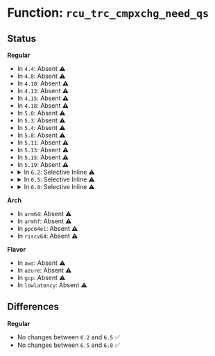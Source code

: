 # Function: <code>rcu_trc_cmpxchg_need_qs</code>

## Status
<b>Regular</b>
<ul>
<li>
In <code>4.4</code>: Absent ⚠️
</li>
<li>
In <code>4.8</code>: Absent ⚠️
</li>
<li>
In <code>4.10</code>: Absent ⚠️
</li>
<li>
In <code>4.13</code>: Absent ⚠️
</li>
<li>
In <code>4.15</code>: Absent ⚠️
</li>
<li>
In <code>4.18</code>: Absent ⚠️
</li>
<li>
In <code>5.0</code>: Absent ⚠️
</li>
<li>
In <code>5.3</code>: Absent ⚠️
</li>
<li>
In <code>5.4</code>: Absent ⚠️
</li>
<li>
In <code>5.8</code>: Absent ⚠️
</li>
<li>
In <code>5.11</code>: Absent ⚠️
</li>
<li>
In <code>5.13</code>: Absent ⚠️
</li>
<li>
In <code>5.15</code>: Absent ⚠️
</li>
<li>
In <code>5.19</code>: Absent ⚠️
</li>
<li>
<details>
<summary>In <code>6.2</code>: Selective Inline ⚠️</summary>

```c
u8 rcu_trc_cmpxchg_need_qs(struct task_struct *t, u8 old, u8 new);
```

**Collision:** Unique Global

**Inline:** Selective

**Transformation:** False

**Instances:**

```
In kernel/rcu/update.c (ffffffff811abdaa)
Location: kernel/rcu/tasks.h:1255
Inline: True
Inline callers:
  - kernel/rcu/update.c:trc_inspect_reader
  - kernel/rcu/update.c:rcu_read_unlock_trace_special
Direct callers:
  - kernel/rcu/update.c:check_all_holdout_tasks_trace
  - kernel/rcu/update.c:check_all_holdout_tasks_trace
  - kernel/rcu/update.c:rcu_tasks_trace_pregp_step
  - kernel/rcu/update.c:rcu_tasks_trace_pregp_step
  - kernel/rcu/update.c:trc_inspect_reader
  - kernel/rcu/update.c:trc_read_check_handler
  - kernel/rcu/update.c:trc_read_check_handler
  - kernel/rcu/update.c:exit_tasks_rcu_finish
  - kernel/rcu/tree.c:rcu_note_context_switch
  - kernel/rcu/tree.c:kfree_rcu_work
  - kernel/rcu/tree.c:kfree_rcu_work
  - kernel/rcu/tree.c:force_qs_rnp
  - kernel/rcu/tree.c:rcu_sched_clock_irq
  - kernel/rcu/tree.c:rcu_do_batch
  - kernel/rcu/tree.c:rcu_gp_kthread
  - kernel/rcu/tree.c:rcu_gp_cleanup
  - kernel/rcu/tree.c:rcu_gp_fqs_loop
  - kernel/rcu/tree.c:rcu_gp_fqs_loop
  - kernel/rcu/tree.c:rcu_gp_init
  - kernel/rcu/tree.c:rcu_softirq_qs
```
**Symbols:**

```
ffffffff811a8c30-ffffffff811a8c7a: rcu_trc_cmpxchg_need_qs (STB_GLOBAL)
```
</details>
</li>
<li>
<details>
<summary>In <code>6.5</code>: Selective Inline ⚠️</summary>

```c
u8 rcu_trc_cmpxchg_need_qs(struct task_struct *t, u8 old, u8 new);
```

**Collision:** Unique Global

**Inline:** Selective

**Transformation:** False

**Instances:**

```
In kernel/rcu/update.c (ffffffff811bdcca)
Location: kernel/rcu/tasks.h:1292
Inline: True
Inline callers:
  - kernel/rcu/update.c:trc_inspect_reader
  - kernel/rcu/update.c:rcu_read_unlock_trace_special
Direct callers:
  - kernel/rcu/update.c:check_all_holdout_tasks_trace
  - kernel/rcu/update.c:check_all_holdout_tasks_trace
  - kernel/rcu/update.c:rcu_tasks_trace_pregp_step
  - kernel/rcu/update.c:rcu_tasks_trace_pregp_step
  - kernel/rcu/update.c:trc_inspect_reader
  - kernel/rcu/update.c:trc_read_check_handler
  - kernel/rcu/update.c:trc_read_check_handler
  - kernel/rcu/update.c:exit_tasks_rcu_finish
  - kernel/rcu/tree.c:rcu_note_context_switch
  - kernel/rcu/tree.c:kvfree_rcu_list
  - kernel/rcu/tree.c:kvfree_rcu_bulk
  - kernel/rcu/tree.c:force_qs_rnp
  - kernel/rcu/tree.c:rcu_sched_clock_irq
  - kernel/rcu/tree.c:rcu_do_batch
  - kernel/rcu/tree.c:rcu_gp_kthread
  - kernel/rcu/tree.c:rcu_gp_cleanup
  - kernel/rcu/tree.c:rcu_gp_fqs_loop
  - kernel/rcu/tree.c:rcu_gp_fqs_loop
  - kernel/rcu/tree.c:rcu_gp_init
  - kernel/rcu/tree.c:rcu_softirq_qs
  - kernel/trace/trace_osnoise.c:osnoise_sleep
```
**Symbols:**

```
ffffffff811ba980-ffffffff811ba9ca: rcu_trc_cmpxchg_need_qs (STB_GLOBAL)
```
</details>
</li>
<li>
<details>
<summary>In <code>6.8</code>: Selective Inline ⚠️</summary>

```c
u8 rcu_trc_cmpxchg_need_qs(struct task_struct *t, u8 old, u8 new);
```

**Collision:** Unique Global

**Inline:** Selective

**Transformation:** False

**Instances:**

```
In kernel/rcu/update.c (ffffffff811ce1ea)
Location: kernel/rcu/tasks.h:1408
Inline: True
Inline callers:
  - kernel/rcu/update.c:trc_inspect_reader
  - kernel/rcu/update.c:rcu_read_unlock_trace_special
Direct callers:
  - kernel/rcu/update.c:check_all_holdout_tasks_trace
  - kernel/rcu/update.c:check_all_holdout_tasks_trace
  - kernel/rcu/update.c:rcu_tasks_trace_pregp_step
  - kernel/rcu/update.c:rcu_tasks_trace_pregp_step
  - kernel/rcu/update.c:trc_inspect_reader
  - kernel/rcu/update.c:trc_read_check_handler
  - kernel/rcu/update.c:trc_read_check_handler
  - kernel/rcu/update.c:exit_tasks_rcu_finish
  - kernel/rcu/tree.c:rcu_note_context_switch
  - kernel/rcu/tree.c:rcu_nocb_cb_kthread
  - kernel/rcu/tree.c:rcu_nocb_gp_kthread
  - kernel/rcu/tree.c:kvfree_rcu_list
  - kernel/rcu/tree.c:kvfree_rcu_bulk
  - kernel/rcu/tree.c:force_qs_rnp
  - kernel/rcu/tree.c:rcu_sched_clock_irq
  - kernel/rcu/tree.c:rcu_do_batch
  - kernel/rcu/tree.c:rcu_gp_kthread
  - kernel/rcu/tree.c:rcu_gp_cleanup
  - kernel/rcu/tree.c:rcu_gp_fqs_loop
  - kernel/rcu/tree.c:rcu_gp_fqs_loop
  - kernel/rcu/tree.c:rcu_gp_init
  - kernel/rcu/tree.c:rcu_softirq_qs
  - kernel/trace/trace_osnoise.c:osnoise_sleep
```
**Symbols:**

```
ffffffff811ca910-ffffffff811ca95a: rcu_trc_cmpxchg_need_qs (STB_GLOBAL)
```
</details>
</li>
</ul>
<b>Arch</b>
<ul>
<li>
In <code>arm64</code>: Absent ⚠️
</li>
<li>
In <code>armhf</code>: Absent ⚠️
</li>
<li>
In <code>ppc64el</code>: Absent ⚠️
</li>
<li>
In <code>riscv64</code>: Absent ⚠️
</li>
</ul>
<b>Flavor</b>
<ul>
<li>
In <code>aws</code>: Absent ⚠️
</li>
<li>
In <code>azure</code>: Absent ⚠️
</li>
<li>
In <code>gcp</code>: Absent ⚠️
</li>
<li>
In <code>lowlatency</code>: Absent ⚠️
</li>
</ul>

## Differences
<b>Regular</b>
<ul>
<li>
No changes between <code>6.2</code> and <code>6.5</code> ✅
</li>
<li>
No changes between <code>6.5</code> and <code>6.8</code> ✅
</li>
</ul>
